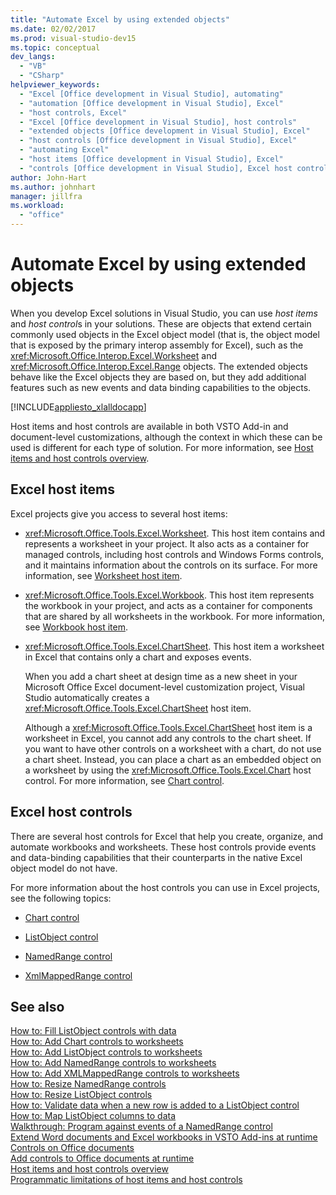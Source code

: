 ```yaml
---
title: "Automate Excel by using extended objects"
ms.date: 02/02/2017
ms.prod: visual-studio-dev15
ms.topic: conceptual
dev_langs: 
  - "VB"
  - "CSharp"
helpviewer_keywords: 
  - "Excel [Office development in Visual Studio], automating"
  - "automation [Office development in Visual Studio], Excel"
  - "host controls, Excel"
  - "Excel [Office development in Visual Studio], host controls"
  - "extended objects [Office development in Visual Studio], Excel"
  - "host controls [Office development in Visual Studio], Excel"
  - "automating Excel"
  - "host items [Office development in Visual Studio], Excel"
  - "controls [Office development in Visual Studio], Excel host controls"
author: John-Hart
ms.author: johnhart
manager: jillfra
ms.workload: 
  - "office"
---
```

# Automate Excel by using extended objects
  When you develop Excel solutions in Visual Studio, you can use *host items* and *host control*s in your solutions. These are objects that extend certain commonly used objects in the Excel object model (that is, the object model that is exposed by the primary interop assembly for Excel), such as the <xref:Microsoft.Office.Interop.Excel.Worksheet> and <xref:Microsoft.Office.Interop.Excel.Range> objects. The extended objects behave like the Excel objects they are based on, but they add additional features such as new events and data binding capabilities to the objects.  
  
 [!INCLUDE[appliesto_xlalldocapp](../vsto/includes/appliesto-xlalldocapp-md.md)]  
  
 Host items and host controls are available in both VSTO Add-in and document-level customizations, although the context in which these can be used is different for each type of solution. For more information, see [Host items and host controls overview](../vsto/host-items-and-host-controls-overview.md).  
  
## Excel host items  
 Excel projects give you access to several host items:  
  
-   <xref:Microsoft.Office.Tools.Excel.Worksheet>. This host item contains and represents a worksheet in your project. It also acts as a container for managed controls, including host controls and Windows Forms controls, and it maintains information about the controls on its surface. For more information, see [Worksheet host item](../vsto/worksheet-host-item.md).  
  
-   <xref:Microsoft.Office.Tools.Excel.Workbook>. This host item represents the workbook in your project, and acts as a container for components that are shared by all worksheets in the workbook. For more information, see [Workbook host item](../vsto/workbook-host-item.md).  
  
-   <xref:Microsoft.Office.Tools.Excel.ChartSheet>. This host item a worksheet in Excel that contains only a chart and exposes events.  
  
     When you add a chart sheet at design time as a new sheet in your Microsoft Office Excel document-level customization project, Visual Studio automatically creates a <xref:Microsoft.Office.Tools.Excel.ChartSheet> host item.  
  
     Although a <xref:Microsoft.Office.Tools.Excel.ChartSheet> host item is a worksheet in Excel, you cannot add any controls to the chart sheet. If you want to have other controls on a worksheet with a chart, do not use a chart sheet. Instead, you can place a chart as an embedded object on a worksheet by using the <xref:Microsoft.Office.Tools.Excel.Chart> host control. For more information, see [Chart control](../vsto/chart-control.md).  
  
## Excel host controls  
 There are several host controls for Excel that help you create, organize, and automate workbooks and worksheets. These host controls provide events and data-binding capabilities that their counterparts in the native Excel object model do not have.  
  
 For more information about the host controls you can use in Excel projects, see the following topics:  
  
-   [Chart control](../vsto/chart-control.md)  
  
-   [ListObject control](../vsto/listobject-control.md)  
  
-   [NamedRange control](../vsto/namedrange-control.md)  
  
-   [XmlMappedRange control](../vsto/xmlmappedrange-control.md)  
  
## See also  
 [How to: Fill ListObject controls with data](../vsto/how-to-fill-listobject-controls-with-data.md)   
 [How to: Add Chart controls to worksheets](../vsto/how-to-add-chart-controls-to-worksheets.md)   
 [How to: Add ListObject controls to worksheets](../vsto/how-to-add-listobject-controls-to-worksheets.md)   
 [How to: Add NamedRange controls to worksheets](../vsto/how-to-add-namedrange-controls-to-worksheets.md)   
 [How to: Add XMLMappedRange controls to worksheets](../vsto/how-to-add-xmlmappedrange-controls-to-worksheets.md)   
 [How to: Resize NamedRange controls](../vsto/how-to-resize-namedrange-controls.md)   
 [How to: Resize ListObject controls](../vsto/how-to-resize-listobject-controls.md)   
 [How to: Validate data when a new row is added to a ListObject control](../vsto/how-to-validate-data-when-a-new-row-is-added-to-a-listobject-control.md)   
 [How to: Map ListObject columns to data](../vsto/how-to-map-listobject-columns-to-data.md)   
 [Walkthrough: Program against events of a NamedRange control](../vsto/walkthrough-programming-against-events-of-a-namedrange-control.md)   
 [Extend Word documents and Excel workbooks in VSTO Add-ins at runtime](../vsto/extending-word-documents-and-excel-workbooks-in-vsto-add-ins-at-run-time.md)   
 [Controls on Office documents](../vsto/controls-on-office-documents.md)   
 [Add controls to Office documents at runtime](../vsto/adding-controls-to-office-documents-at-run-time.md)   
 [Host items and host controls overview](../vsto/host-items-and-host-controls-overview.md)   
 [Programmatic limitations of host items and host controls](../vsto/programmatic-limitations-of-host-items-and-host-controls.md)  
